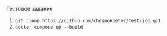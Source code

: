 Тестовое задание

1. `git clone https://github.com/chesnokpeter/test-job.git`
2. `docker compose up --build`